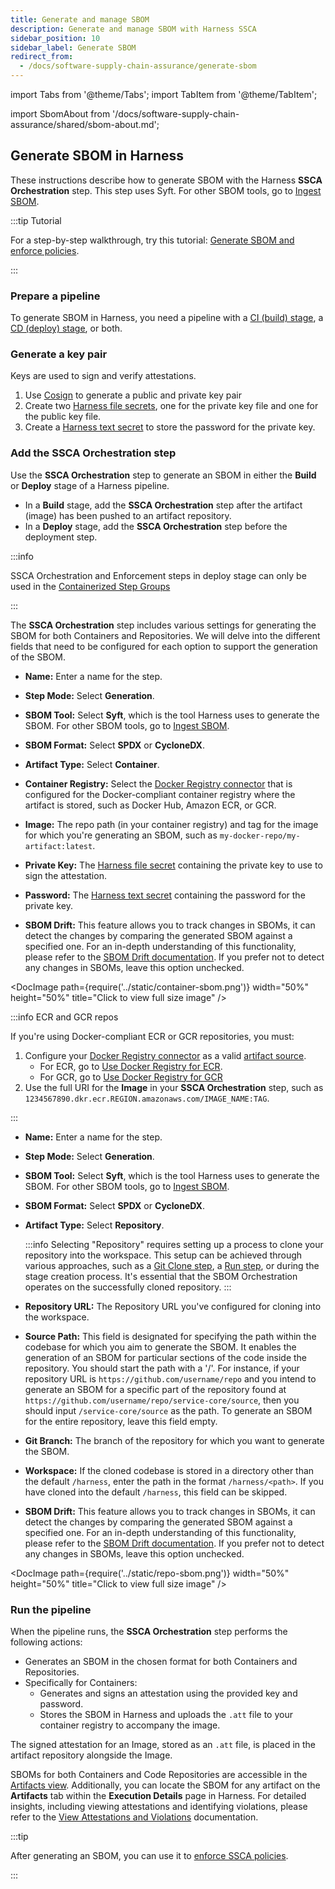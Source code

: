```yaml
---
title: Generate and manage SBOM
description: Generate and manage SBOM with Harness SSCA
sidebar_position: 10
sidebar_label: Generate SBOM
redirect_from:
  - /docs/software-supply-chain-assurance/generate-sbom
---
```


import Tabs from '@theme/Tabs';
import TabItem from '@theme/TabItem';

import SbomAbout from '/docs/software-supply-chain-assurance/shared/sbom-about.md';


<SbomAbout />

## Generate SBOM in Harness

These instructions describe how to generate SBOM with the Harness **SSCA Orchestration** step. This step uses Syft. For other SBOM tools, go to [Ingest SBOM](./ingest-sbom-data.md).

:::tip Tutorial

For a step-by-step walkthrough, try this tutorial: [Generate SBOM and enforce policies](/tutorials/secure-supply-chain/generate-sbom).

:::

### Prepare a pipeline

To generate SBOM in Harness, you need a pipeline with a [CI (build) stage](/docs/continuous-integration/use-ci/prep-ci-pipeline-components), a [CD (deploy) stage](/docs/continuous-delivery/get-started/key-concepts#stage), or both.

### Generate a key pair

Keys are used to sign and verify attestations.

1. Use [Cosign](https://docs.sigstore.dev/key_management/signing_with_self-managed_keys/) to generate a public and private key pair
2. Create two [Harness file secrets](/docs/platform/secrets/add-file-secrets), one for the private key file and one for the public key file.
3. Create a [Harness text secret](/docs/platform/Secrets/add-use-text-secrets) to store the password for the private key.

### Add the SSCA Orchestration step

Use the **SSCA Orchestration** step to generate an SBOM in either the **Build** or **Deploy** stage of a Harness pipeline.

* In a **Build** stage, add the **SSCA Orchestration** step after the artifact (image) has been pushed to an artifact repository.
* In a **Deploy** stage, add the **SSCA Orchestration** step before the deployment step.

:::info 

SSCA Orchestration and Enforcement steps in deploy stage can only be used in the [Containerized Step Groups](/docs/continuous-delivery/x-platform-cd-features/cd-steps/containerized-steps/containerized-step-groups.md)

:::

The **SSCA Orchestration** step includes various settings for generating the SBOM for both Containers and Repositories. We will delve into the different fields that need to be configured for each option to support the generation of the SBOM.

<Tabs>
  <TabItem value="container" label="Container" default>

* **Name:** Enter a name for the step.

* **Step Mode:** Select **Generation**.

* **SBOM Tool:** Select **Syft**, which is the tool Harness uses to generate the SBOM. For other SBOM tools, go to [Ingest SBOM](./ingest-sbom-data.md).

* **SBOM Format:** Select **SPDX** or **CycloneDX**.

* **Artifact Type:** Select **Container**.

* **Container Registry:** Select the [Docker Registry connector](/docs/platform/Connectors/Cloud-providers/ref-cloud-providers/docker-registry-connector-settings-reference) that is configured for the Docker-compliant container registry where the artifact is stored, such as Docker Hub, Amazon ECR, or GCR.

* **Image:** The repo path (in your container registry) and tag for the image for which you're generating an SBOM, such as `my-docker-repo/my-artifact:latest`.

* **Private Key:** The [Harness file secret](/docs/platform/secrets/add-file-secrets) containing the private key to use to sign the attestation.

* **Password:** The [Harness text secret](/docs/platform/Secrets/add-use-text-secrets) containing the password for the private key.

* **SBOM Drift:** This feature allows you to track changes in SBOMs, it can detect the changes by comparing the generated SBOM against a specified one. For an in-depth understanding of this functionality, please refer to the [SBOM Drift documentation](./SBOM-Drift.md). If you prefer not to detect any changes in SBOMs, leave this option unchecked.

<!-- ![](../static/sbom-ssca-orch-step.png) -->

<DocImage path={require('../static/container-sbom.png')} width="50%" height="50%" title="Click to view full size image" />

:::info ECR and GCR repos

If you're using Docker-compliant ECR or GCR repositories, you must:

1. Configure your [Docker Registry connector](/docs/platform/Connectors/Cloud-providers/ref-cloud-providers/docker-registry-connector-settings-reference) as a valid [artifact source](/docs/continuous-delivery/x-platform-cd-features/services/artifact-sources).
   * For ECR, go to [Use Docker Registry for ECR](/docs/continuous-delivery/x-platform-cd-features/services/artifact-sources#amazon-elastic-container-registry-ecr).
   * For GCR, go to [Use Docker Registry for GCR](/docs/continuous-delivery/x-platform-cd-features/services/artifact-sources#google-container-registry-gcr)
2. Use the full URI for the **Image** in your **SSCA Orchestration** step, such as `1234567890.dkr.ecr.REGION.amazonaws.com/IMAGE_NAME:TAG`.

:::

<!-- ![](./static/sbom-build-stage.png) -->

</TabItem>
  <TabItem value="Repository" label="Repository">

* **Name:** Enter a name for the step.
* **Step Mode:** Select **Generation**.
* **SBOM Tool:** Select **Syft**, which is the tool Harness uses to generate the SBOM. For other SBOM tools, go to [Ingest SBOM](https://developer.harness.io/docs/software-supply-chain-assurance/sbom/ingest-sbom-data).
* **SBOM Format:** Select **SPDX** or **CycloneDX**.
* **Artifact Type:** Select **Repository**.

    :::info
    Selecting "Repository" requires setting up a process to clone your repository into the workspace. This setup can be achieved through various approaches, such as a [Git Clone step](https://developer.harness.io/docs/continuous-delivery/x-platform-cd-features/cd-steps/containerized-steps/git-clone-step/), a [Run step](https://developer.harness.io/docs/continuous-delivery/x-platform-cd-features/cd-steps/containerized-steps/run-step/), or during the stage creation process. It's essential that the SBOM Orchestration operates on the successfully cloned repository.
    :::
* **Repository URL:** The Repository URL you've configured for cloning into the workspace.
* **Source Path:** This field is designated for specifying the path within the codebase for which you aim to generate the SBOM. It enables the generation of an SBOM for particular sections of the code inside the repository. You should start the path with a '/'. For instance, if your repository URL is `https://github.com/username/repo` and you intend to generate an SBOM for a specific part of the repository found at `https://github.com/username/repo/service-core/source`, then you should input `/service-core/source` as the path. To generate an SBOM for the entire repository, leave this field empty.
* **Git Branch:** The branch of the repository for which you want to generate the SBOM.
* **Workspace:** If the cloned codebase is stored in a directory other than the default `/harness`, enter the path in the format `/harness/<path>`. If you have cloned into the default `/harness`, this field can be skipped.
* **SBOM Drift:** This feature allows you to track changes in SBOMs, it can detect the changes by comparing the generated SBOM against a specified one. For an in-depth understanding of this functionality, please refer to the [SBOM Drift documentation](./SBOM-Drift.md). If you prefer not to detect any changes in SBOMs, leave this option unchecked.

<DocImage path={require('../static/repo-sbom.png')} width="50%" height="50%" title="Click to view full size image" />

<!-- ![](./static/sbom-deploy-stage.png) -->

</TabItem>
</Tabs>


### Run the pipeline

When the pipeline runs, the **SSCA Orchestration** step performs the following actions:

- Generates an SBOM in the chosen format for both Containers and Repositories.
- Specifically for Containers:
  - Generates and signs an attestation using the provided key and password.
  - Stores the SBOM in Harness and uploads the `.att` file to your container registry to accompany the image.

The signed attestation for an Image, stored as an `.att` file, is placed in the artifact repository alongside the Image. 

SBOMs for both Containers and Code Repositories are accessible in the [Artifacts view](../artifact-view.md). Additionally, you can locate the SBOM for any artifact on the **Artifacts** tab within the **Execution Details** page in Harness. For detailed insights, including viewing attestations and identifying violations, please refer to the [View Attestations and Violations](../ssca-view-results.md) documentation.


:::tip

After generating an SBOM, you can use it to [enforce SSCA policies](../ssca-policies/enforce-ssca-policies.md).

:::
